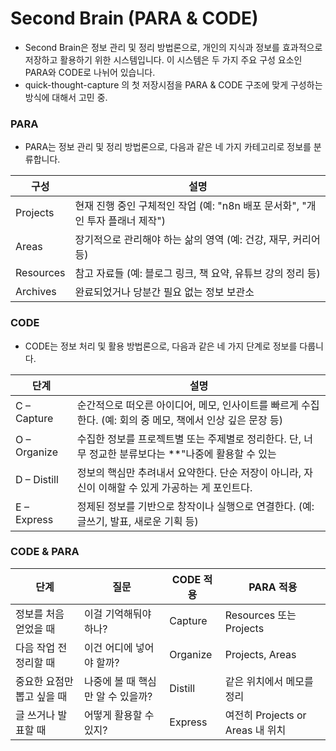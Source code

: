# Second Brain (PARA & CODE)
- Second Brain은 정보 관리 및 정리 방법론으로, 개인의 지식과 정보를 효과적으로 저장하고 활용하기 위한 시스템입니다. 이 시스템은 두 가지 주요 구성 요소인 PARA와 CODE로 나뉘어 있습니다.
- quick-thought-capture 의 첫 저장시점을 PARA & CODE 구조에 맞게 구성하는 방식에 대해서 고민 중.

### PARA

- PARA는 정보 관리 및 정리 방법론으로, 다음과 같은 네 가지 카테고리로 정보를 분류합니다.

| 구성       | 설명 |
|-----------|------|
| Projects  | 현재 진행 중인 구체적인 작업 (예: "n8n 배포 문서화", "개인 투자 플래너 제작") |
| Areas     | 장기적으로 관리해야 하는 삶의 영역 (예: 건강, 재무, 커리어 등) |
| Resources | 참고 자료들 (예: 블로그 링크, 책 요약, 유튜브 강의 정리 등) |
| Archives  | 완료되었거나 당분간 필요 없는 정보 보관소 |

### CODE

- CODE는 정보 처리 및 활용 방법론으로, 다음과 같은 네 가지 단계로 정보를 다룹니다.

| 단계                | 설명 |
|-------------------|------|
| C – Capture        | 순간적으로 떠오른 아이디어, 메모, 인사이트를 빠르게 수집한다. (예: 회의 중 메모, 책에서 인상 깊은 문장 등) |
| O – Organize       | 수집한 정보를 프로젝트별 또는 주제별로 정리한다. 단, 너무 정교한 분류보다는 **"나중에 활용할 수 있는 |  |방식"**으로 정리한다. |
| D – Distill        | 정보의 핵심만 추려내서 요약한다. 단순 저장이 아니라, 자신이 이해할 수 있게 가공하는 게 포인트다. |
| E – Express        | 정제된 정보를 기반으로 창작이나 실행으로 연결한다. (예: 글쓰기, 발표, 새로운 기획 등) |

### CODE & PARA 

| 단계 | 질문 | CODE 적용 | PARA 적용 |
|------|------|-----------|-----------|
| 정보를 처음 얻었을 때 | 이걸 기억해둬야 하나? | Capture | Resources 또는 Projects |
| 다음 작업 전 정리할 때 | 이건 어디에 넣어야 할까? | Organize | Projects, Areas |
| 중요한 요점만 뽑고 싶을 때 | 나중에 볼 때 핵심만 알 수 있을까? | Distill | 같은 위치에서 메모를 정리 |
| 글 쓰거나 발표할 때 | 어떻게 활용할 수 있지? | Express | 여전히 Projects or Areas 내 위치 |

